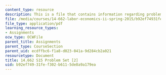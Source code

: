 ```yaml
---
content_type: resource
description: This is a file that contains information regarding problem set 2.
file: /media/courses/14-662-labor-economics-ii-spring-2015/b92ef74931fef302b6115de8a9a179ea_MIT14_662S15_pset2.pdf
file_type: application/pdf
learning_resource_types:
- Assignments
ocw_type: OCWFile
parent_title: Assignments
parent_type: CourseSection
parent_uid: ecdffbc6-f1a8-d023-041a-9d284cb2a021
resourcetype: Document
title: 14.662 S15 Problem Set [2]
uid: b92ef749-31fe-f302-b611-5de8a9a179ea
---
```


